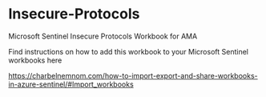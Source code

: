 # Insecure-Protocols
Microsoft Sentinel Insecure Protocols Workbook for AMA

Find instructions on how to add this workbook to your Microsoft Sentinel workbooks here

https://charbelnemnom.com/how-to-import-export-and-share-workbooks-in-azure-sentinel/#Import_workbooks
